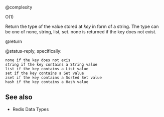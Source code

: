 @complexity

O(1)


Return the type of the value stored at _key_ in form of a
string. The type can be one of none, string, list, set.
none is returned if the key does not exist.

@return

@status-reply, specifically:

    none if the key does not exis
    string if the key contains a String value
    list if the key contains a List value
    set if the key contains a Set value
    zset if the key contains a Sorted Set value
    hash if the key contains a Hash value

## See also

* Redis Data Types



[1]: /p/redis/wiki/ReplyTypes
